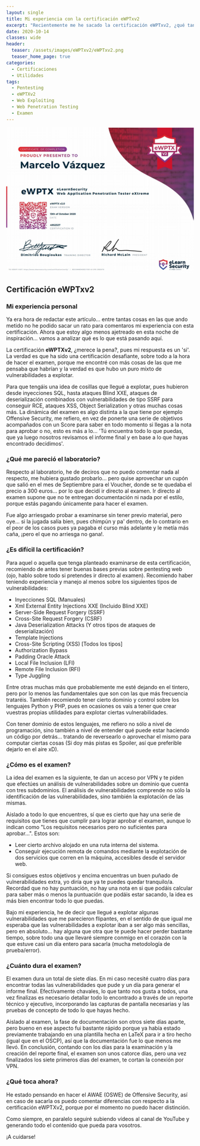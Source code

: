 ```yaml
---
layout: single
title: Mi experiencia con la certificación eWPTxv2
excerpt: "Recientemente me he sacado la certificación eWPTxv2, ¿qué tan difícil es?, ¿merece la pena pagar por esta certificación?"
date: 2020-10-14
classes: wide
header:
  teaser: /assets/images/eWPTxv2/eWPTxv2.png
  teaser_home_page: true
categories:
  - Certificaciones
  - Utilidades
tags:
  - Pentesting
  - eWPTXv2
  - Web Exploiting
  - Web Penetration Testing
  - Examen
---
```


<p align="center">
<img src="/assets/images/eWPTxv2/eWPTxv2.jpeg">
</p>

## Certificación eWPTxv2

### Mi experiencia personal

Ya era hora de redactar este artículo... entre tantas cosas en las que ando metido no he podido sacar un rato para comentaros mi experiencia con esta certificación. Ahora que estoy algo menos ajetreado en esta noche de inspiración... vamos a analizar qué es lo que está pasando aquí. 

La certificación **eWPTXv2**, ¿merece la pena?, pues mi respuesta es un 'si'. La verdad es que ha sido una certificación desafiante, sobre todo a la hora de hacer el examen, porque me encontré con más cosas de las que me pensaba que habrían y la verdad es que hubo un puro mixto de vulnerabilidades a explotar. 

Para que tengáis una idea de cosillas que llegué a explotar, pues hubieron desde inyecciones SQL, hasta ataques Blind XXE, ataques de deserialización combinados con vulnerabilidades de tipo SSRF para conseguir RCE, ataques XSS, Object Serialization y otras muchas cosas más. La dinámica del examen es algo distinta a la que tiene por ejemplo Offensive Security, me refiero, en vez de ponerte una serie de objetivos acompañados con un Score para saber en todo momento si llegas a la nota para aprobar o no, esto es más a lo... 'Tú encuentra todo lo que puedas, que ya luego nosotros revisamos el informe final y en base a lo que hayas encontrado decidimos'.

### ¿Qué me pareció el laboratorio?

Respecto al laboratorio, he de deciros que no puedo comentar nada al respecto, me hubiera gustado probarlo... pero quise aprovechar un cupón que salió en el mes de Septiembre para el Voucher, donde se te quedaba el precio a 300 euros... por lo que decidí ir directo al examen. Ir directo al examen supone que no te entregan documentación ni nada por el estilo, porque estás pagando únicamente para hacer el examen. 

Fue algo arriesgado probar a examinarse sin tener previo material, pero oye... si la jugada salía bien, pues chimpún y pa' dentro, de lo contrario en el peor de los casos pues ya pagaba el curso más adelante y le metía más caña, ¡pero el que no arriesga no gana!.

### ¿Es difícil la certificación?

Para aquel o aquella que tenga planteado examinarse de esta certificación, recomiendo de antes tener buenas bases previas sobre pentesting web (ojo, hablo sobre todo si pretendes ir directo al examen). Recomiendo haber teniendo experiencia y manejo al menos sobre los siguientes tipos de vulnerabilidades:

* Inyecciones SQL (Manuales)
* Xml External Entity Injections XXE (Incluido Blind XXE)
* Server-Side Request Forgery (SSRF)
* Cross-Site Request Forgery (CSRF)
* Java Deserialization Attacks (Y otros tipos de ataques de deserialización)
* Template Injections
* Cross-Site Scripting (XSS)  [Todos los tipos]
* Authorization Bypass
* Padding Oracle Attack
* Local File Inclusion (LFI)
* Remote File Inclusion (RFI)
* Type Juggling

Entre otras muchas más que probablemente me esté dejando en el tintero, pero por lo menos las fundamentales que son con las que más frecuencia trataréis. También recomiendo tener cierto dominio y control sobre los lenguajes Python y PHP, pues en ocasiones os vais a tener que crear vuestras propias utilidades para explotar ciertas vulnerabilidades.

Con tener dominio de estos lenguajes, me refiero no sólo a nivel de programación, sino también a nivel de entender qué puede estar haciendo un código por detrás... tratando de reversearlo o aprovechar el mismo para computar ciertas cosas (Si doy más pistas es Spoiler, así que preferible dejarlo en el aire xD).

### ¿Cómo es el examen?

La idea del examen es la siguiente, te dan un acceso por VPN y te piden que efectúes un análisis de vulnerabilidades sobre un dominio que cuenta con tres subdominios. El análisis de vulnerabilidades comprende no sólo la identificación de las vulnerabilidades, sino también la explotación de las mismas.

Aislado a todo lo que encuentres, sí que es cierto que hay una serie de requisitos que tienes que cumplir para lograr aprobar el examen, aunque lo indican como "Los requisitos necesarios pero no suficientes para aprobar...". Estos son:

* Leer cierto archivo alojado en una ruta interna del sistema.
* Conseguir ejecución remota de comandos mediante la explotación de dos servicios que corren en la máquina, accesibles desde el servidor web.

Si consigues estos objetivos y encima encuentras un buen puñado de vulnerabilidades extra, yo diría que ya te puedes quedar tranquilo/a. Recordad que no hay puntuación, no hay una nota en si que podáis calcular para saber más o menos la puntuación que podáis estar sacando, la idea es más bien encontrar todo lo que puedas.

Bajo mi experiencia, he de decir que llegué a explotar algunas vulnerabilidades que me parecieron flipantes, en el sentido de que igual me esperaba que las vulnerabilidades a explotar iban a ser algo más sencillas, pero en absoluto... hay alguna que otra que te puede hacer perder bastante tiempo, sobre todo una que llevaré siempre conmigo en el corazón con la que estuve casi un día entero para sacarla (mucha metodología de prueba/error).

### ¿Cuánto dura el examen?

El examen dura un total de siete días. En mi caso necesité cuatro días para encontrar todas las vulnerabilidades que pude y un día para generar el informe final. Efectivamente chavales, lo que tanto nos gusta a todos, una vez finalizas es necesario detallar todo lo encontrado a través de un reporte técnico y ejecutivo, incorporando las capturas de pantalla necesarias y las pruebas de concepto de todo lo que hayas hecho.

Aislado al examen, la fase de documentación son otros siete días aparte, pero bueno en ese aspecto fui bastante rápido porque ya había estado previamente trabajando en una plantilla hecha en LaTeX para ir a tiro hecho (igual que en el OSCP), así que la documentación fue lo que menos me llevó. En conclusión, contando con los días para la examinación y la creación del reporte final, el examen son unos catorce días, pero una vez finalizados los siete primeros días del examen, te cortan la conexión por VPN.

### ¿Qué toca ahora?

He estado pensando en hacer el AWAE (OSWE) de Offensive Security, así en caso de sacarla os puedo comentar diferencias con respecto a la certificación eWPTXv2, porque por el momento no puedo hacer distinción.

Como siempre, en paralelo seguiré subiendo vídeos al canal de YouTube y generando todo el contenido que pueda para vosotros.

¡A cuidarse!


